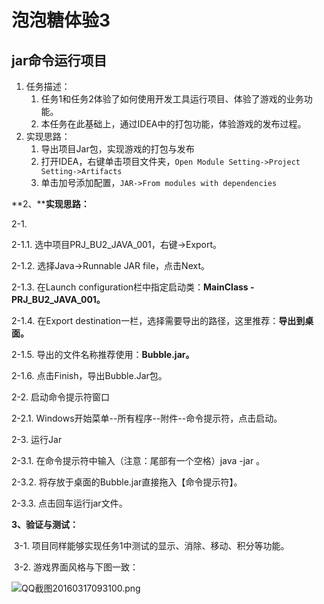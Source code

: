 # 泡泡糖体验3

## jar命令运行项目

1. 任务描述：
   1. 任务1和任务2体验了如何使用开发工具运行项目、体验了游戏的业务功能。
   2. 本任务在此基础上，通过IDEA中的打包功能，体验游戏的发布过程。
2. 实现思路：
   1. 导出项目Jar包，实现游戏的打包与发布
   2. 打开IDEA，右键单击项目文件夹，`Open Module Setting->Project Setting->Artifacts`
   3. 单击加号添加配置，`JAR->From modules with dependencies`

**2、****实现思路：**

2-1. 

2-1.1. 选中项目PRJ_BU2_JAVA_001，右键->Export。

2-1.2. 选择Java->Runnable JAR file，点击Next。

2-1.3. 在Launch configuration栏中指定启动类：**MainClass - PRJ_BU2_JAVA_001。**

2-1.4. 在Export destination一栏，选择需要导出的路径，这里推荐：**导出到桌面。**

2-1.5. 导出的文件名称推荐使用：**Bubble.jar。**

2-1.6. 点击Finish，导出Bubble.Jar包。

2-2. 启动命令提示符窗口

2-2.1. Windows开始菜单--所有程序--附件--命令提示符，点击启动。

2-3. 运行Jar

2-3.1. 在命令提示符中输入（注意：尾部有一个空格）java -jar 。

2-3.2. 将存放于桌面的Bubble.jar直接拖入【命令提示符】。

2-3.3. 点击回车运行jar文件。



**3、验证与测试：**

​      3-1. 项目同样能够实现任务1中测试的显示、消除、移动、积分等功能。

​      3-2. 游戏界面风格与下图一致：

![QQ截图20160317093100.png](http://www.csgmooc.com/ueditor/jsp/upload/image/20160316/1458180470035026675.png)